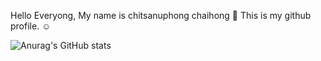 Hello Everyong, My name is chitsanuphong chaihong 👋
This is my github profile. ☺

![Anurag's GitHub stats](https://github-readme-stats.vercel.app/api?username=csnpch&show_icons=true&theme=radical)
<!-- ![Language's](https://github-readme-stats.vercel.app/api/top-langs/?username=csnpch&hide=javascript,html&show_icons=true&theme=radical) -->
